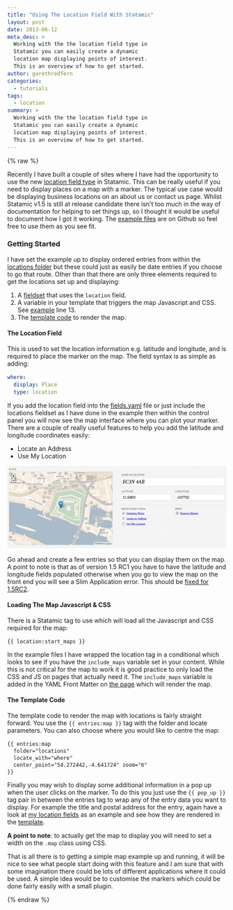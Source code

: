 ```yaml
---
title: "Using The Location Field With Statamic"
layout: post
date: 2013-06-12
meta_desc: >
  Working with the the location field type in
  Statamic you can easily create a dynamic
  location map displaying points of interest.
  This is an overview of how to get started.
author: garethredfern
categories:
  - tutorials
tags:
  - location
summary: >
  Working with the the location field type in
  Statamic you can easily create a dynamic
  location map displaying points of interest.
  This is an overview of how to get started.
---
```


{% raw %}

Recently I have built a couple of sites where I have had the opportunity to use the new [location field type](http://statamicist.com/articles/sneak-peek-4-new-and-improved-fieldtypes) in Statamic. This can be really useful if you need to display places on a map with a marker. The typical use case would be displaying business locations on an about us or contact us page. Whilst Statamic v1.5 is still at release candidate there isn't too much in the way of documentation for helping to set things up, so I thought it would be useful to document how I got it working. The [example files](https://github.com/statamicthemes/locations) are on Github so feel free to use them as you see fit.

### Getting Started
I have set the example up to display ordered entries from within the [locations folder](https://github.com/statamicthemes/locations/tree/master/_content/locations) but these could just as easily be date entries if you choose to go that route. Other than that there are only three elements required to get the locations set up and displaying:

1. A [fieldset](https://github.com/statamicthemes/locations/blob/master/_config/fieldsets/locations.yaml) that uses the `location` field.
2. A variable in your template that triggers the map Javascript and CSS. See [example](https://github.com/statamicthemes/locations/blob/master/_themes/location_example/layouts/default.html) line 13.
3. The [template code](https://github.com/statamicthemes/locations/blob/master/_themes/location_example/templates/default.html) to render the map.

#### The Location Field
This is used to set the location information e.g. latitude and longitude, and is required to place the marker on the map. The field syntax is as simple as adding:

~~~yaml
where:
  display: Place
  type: location
~~~

If you add the location field into the [fields.yaml](https://github.com/statamicthemes/locations/blob/master/_content/locations/fields.yaml) file or just include the locations fieldset as I have done in the example then within the control panel you will now see the map interface where you can plot your marker. There are a couple of really useful features to help you add the latitude and longitude coordinates easily:

- Locate an Address
- Use My Location

![Control Panel With Location Field](/assets/img/articles/location-field.jpg)

Go ahead and create a few entries so that you can display them on the map. A point to note is that as of version 1.5 RC1 you have to have the latitude and longitude fields populated otherwise when you go to view the map on the front end you will see a Slim Application error. This should be [fixed for 1.5RC2](http://support.statamic.com/discussions/refinery-15/329-location-error).

#### Loading The Map Javascript & CSS
There is a Statamic tag to use which will load all the Javascript and CSS required for the map:

~~~twig
{{ location:start_maps }}
~~~

In the example files I have wrapped the location tag in a conditional which looks to see if you have the `include_maps` variable set in your content. While this is not critical for the map to work it is good practice to only load the CSS and JS on pages that actually need it. The `include_maps` variable is added in the YAML Front Matter on [the page](https://github.com/statamicthemes/locations/blob/master/_content/locations/page.md) which will render the map.

#### The Template Code
The template code to render the map with locations is fairly straight forward. You use the `{{ entries:map }}` tag with the folder and locate parameters. You can also choose where you would like to centre the map:

~~~twig
{{ entries:map
  folder="locations"
  locate_with="where"
  center_point="54.272442,-4.641724" zoom="6"
}}
~~~

Finally you may wish to display some additional information in a pop up when the user clicks on the marker. To do this you just use the `{{ pop_up }}` tag pair in between the entries tag to wrap any of the entry data you want to display. For example the title and postal address for the entry, again have a look at [my location fields](https://github.com/statamicthemes/locations/blob/master/_config/fieldsets/locations.yaml) as an example and see how they are rendered in the [template](https://github.com/statamicthemes/locations/blob/master/_themes/location_example/templates/default.html).

**A point to note**: to actually get the map to display you will need to set a width on the `.map` class using CSS.

That is all there is to getting a simple map example up and running, it will be nice to see what people start doing with this feature and I am sure that with some imagination there could be lots of different applications where it could be used. A simple idea would  be to customise the markers which could be done fairly easily with a small plugin.

{% endraw %}
